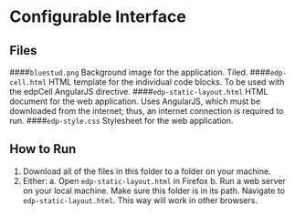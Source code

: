# Configurable Interface

## Files
####`bluestud.png`
Background image for the application. Tiled.
####`edp-cell.html`
HTML template for the individual code blocks. To be used with the edpCell AngularJS directive.
####`edp-static-layout.html`
HTML document for the web application. Uses AngularJS, which must be downloaded from the internet; thus, an internet connection is required to run.
####`edp-style.css`
Stylesheet for the web application.

## How to Run
1. Download all of the files in this folder to a folder on your machine.
2. Either:
	a. Open `edp-static-layout.html` in Firefox
	b. Run a web server on your local machine. Make sure this folder is in its path. Navigate to `edp-static-layout.html`. This way will work in other browsers.